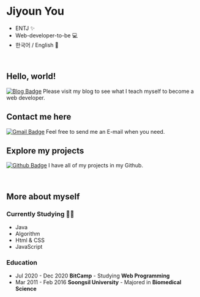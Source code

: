 # Jiyoun You
- ENTJ ✨
- Web-developer-to-be 💻
- 한국어 / English 💬 

<br>  

## Hello, world!
[![Blog Badge](http://img.shields.io/badge/-Blog-blue?style=flat-square&logo=0E9648&link=https://jiyounyou.github.io/)](https://jiyounyou.github.io/)  Please visit my blog to see what I teach myself to become a web developer.

## Contact me here
[![Gmail Badge](https://img.shields.io/badge/Gmail-d14836?style=flat-square&logo=Gmail&logoColor=white&link=mailto:younny418@gmail.com)](mailto:younny418@gmail.com)  Feel free to send me an E-mail when you need.

## Explore my projects
[![Github Badge](https://img.shields.io/badge/-Github-black?style=flat-square&logo=0E9648&link=https://github.com/jiyounyou/)](https://github.com/jiyounyou)  I have all of my projects in my Github.

<br>  

## More about myself
### Currently Studying ✍🏻
- Java
- Algorithm
- Html & CSS
- JavaScript

### Education
- Jul 2020 - Dec 2020 **BitCamp** - Studying **Web Programming**
- Mar 2011 - Feb 2016 **Soongsil University** - Majored in **Biomedical Science**  
